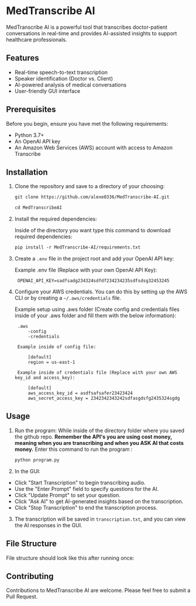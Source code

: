 # MedTranscribe AI

MedTranscribe AI is a powerful tool that transcribes doctor-patient conversations in real-time and provides AI-assisted insights to support healthcare professionals.

## Features

- Real-time speech-to-text transcription
- Speaker identification (Doctor vs. Client)
- AI-powered analysis of medical conversations
- User-friendly GUI interface

## Prerequisites

Before you begin, ensure you have met the following requirements:

- Python 3.7+
- An OpenAI API key
- An Amazon Web Services (AWS) account with access to Amazon Transcribe

## Installation

1. Clone the repository and save to a directory of your choosing:

    ```markdown
    git clone https://github.com/alexe0336/MedTranscribe-AI.git
    ```
    ```markdown
    cd MedTranscribeAI
    ```

2. Install the required dependencies:

    Inside of the directory you want type this command to download required dependencies:

   ```markdown
   pip install -r MedTranscribe-AI/requirements.txt
   ```

4. Create a `.env` file in the project root and add your OpenAI API key:

    Example .env file (Replace with your own OpenAI API Key):

        OPENAI_API_KEY=sadfsadg234324sdfdf234234235sdfsdsg32453245
    
5. Configure your AWS credentials. You can do this by setting up the AWS CLI or by creating a `~/.aws/credentials` file.
    
    Example setup using .aws folder (Create config and credentials files inside of your .aws folder and fill them with the below information): 

        .aws
            -config
            -credentials

        Example inside of config file:

            [default]
            region = us-east-1

        Example inside of credentials file (Replace with your own AWS key_id and access_key):

            [default]
            aws_access_key_id = asdfsafsafer23423424 
            aws_secret_access_key = 2342342343242sdfasgdsfg2435324sgdg

## Usage

1. Run the program:
    While inside of the directory folder where you saved the github repo.
    **Remember the API's you are using cost money, meaning when you are transcribing and when you ASK AI that costs money.**
    Enter this command to run the program :
   ```markdown
   python program.py
   ```

2. In the GUI:
- Click "Start Transcription" to begin transcribing audio.
- Use the "Enter Prompt" field to specify questions for the AI.
- Click "Update Prompt" to set your question.
- Click "Ask AI" to get AI-generated insights based on the transcription.
- Click "Stop Transcription" to end the transcription process.

3. The transcription will be saved in `transcription.txt`, and you can view the AI responses in the GUI.

## File Structure
File structure should look like this after running once:


## Contributing

Contributions to MedTranscribe AI are welcome. Please feel free to submit a Pull Request.
